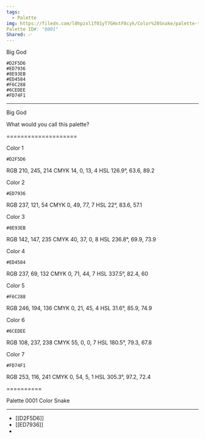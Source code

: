 ```yaml
---
tags:
  - Palette
img: https://filedn.com/l0hpzxl1f01yT7GHxtF8cyk/Color%20Snake/palette-thumbs/0001.png
Palette ID#: "0001"
Shared: ✅
---
```

Big God
```palette
#D2F5D6
#ED7936
#8E93EB
#ED4584
#F6C288
#6CEDEE
#FD74F1
```


---

Big God

What would you call this palette?


====================

Color 1
```palette
#D2F5D6
```
RGB 210, 245, 214
CMYK	14, 0, 13, 4
HSL	126.9°, 63.6, 89.2

Color 2
```palette
#ED7936
```
RGB 237, 121, 54
CMYK	0, 49, 77, 7
HSL	22°, 83.6, 57.1

Color 3
```palette
#8E93EB
```
RGB 142, 147, 235
CMYK	40, 37, 0, 8
HSL	236.8°, 69.9, 73.9


Color 4
```palette
#ED4584
```
RGB 237, 69, 132
CMYK	0, 71, 44, 7
HSL	337.5°, 82.4, 60

Color 5
```palette
#F6C288
```
RGB 246, 194, 136
CMYK	0, 21, 45, 4
HSL	31.6°, 85.9, 74.9

Color 6
```palette
#6CEDEE
```
RGB 108, 237, 238
CMYK	55, 0, 0, 7
HSL	180.5°, 79.3, 67.8

Color 7
```palette
#FD74F1
```
RGB 253, 116, 241
CMYK	0, 54, 5, 1
HSL	305.3°, 97.2, 72.4

==========

Palette 0001
Color Snake

---

- [[D2F5D6]]
- [[ED7936]]
- 